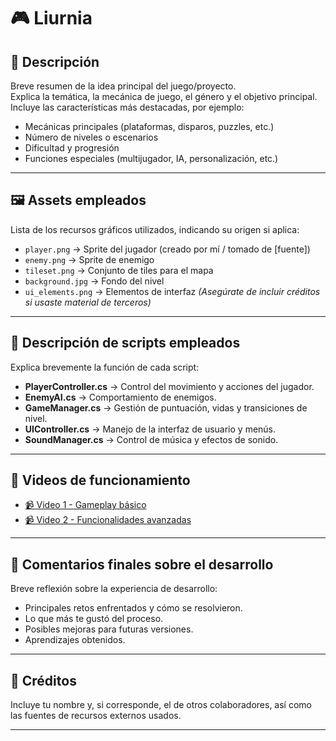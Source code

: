 # 🎮 Liurnia 

## 📜 Descripción
Breve resumen de la idea principal del juego/proyecto.  
Explica la temática, la mecánica de juego, el género y el objetivo principal.  
Incluye las características más destacadas, por ejemplo:
- Mecánicas principales (plataformas, disparos, puzzles, etc.)
- Número de niveles o escenarios
- Dificultad y progresión
- Funciones especiales (multijugador, IA, personalización, etc.)

---

## 🖼️ Assets empleados
Lista de los recursos gráficos utilizados, indicando su origen si aplica:
- `player.png` → Sprite del jugador (creado por mí / tomado de [fuente])
- `enemy.png` → Sprite de enemigo
- `tileset.png` → Conjunto de tiles para el mapa
- `background.jpg` → Fondo del nivel
- `ui_elements.png` → Elementos de interfaz
*(Asegúrate de incluir créditos si usaste material de terceros)*

---

## 🧩 Descripción de scripts empleados
Explica brevemente la función de cada script:
- **PlayerController.cs** → Control del movimiento y acciones del jugador.
- **EnemyAI.cs** → Comportamiento de enemigos.
- **GameManager.cs** → Gestión de puntuación, vidas y transiciones de nivel.
- **UIController.cs** → Manejo de la interfaz de usuario y menús.
- **SoundManager.cs** → Control de música y efectos de sonido.

---

## 🎥 Videos de funcionamiento
- [📹 Video 1 - Gameplay básico](URL_DEL_VIDEO_1)  
- [📹 Video 2 - Funcionalidades avanzadas](URL_DEL_VIDEO_2)  

---

## 💭 Comentarios finales sobre el desarrollo
Breve reflexión sobre la experiencia de desarrollo:
- Principales retos enfrentados y cómo se resolvieron.
- Lo que más te gustó del proceso.
- Posibles mejoras para futuras versiones.
- Aprendizajes obtenidos.

---

## 📌 Créditos
Incluye tu nombre y, si corresponde, el de otros colaboradores, así como las fuentes de recursos externos usados.

---

